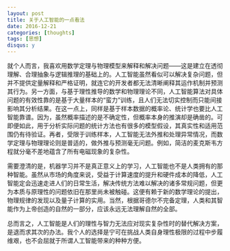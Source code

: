 ```yaml
---
layout: post
title: 关于人工智能的一点看法
date: 2016-12-21
categories: [thoughts]
tags: [思想]
disqus: y
---
```


就个人而言，我喜欢用数学定理与物理模型来解释和解决问题——这是建立在透彻理解、合理抽象与逻辑推理的基础上的。人工智能虽然看似可以解决复杂问题，但并不提供定量解释和严格证明，就连它的开发者都无法清晰阐释其运作机制并预测其行为。另一方面，与基于理性推导的数学和物理理论不同，人工智能算法对具体问题的有效性靠的是基于大量样本的“蛮力”训练，且人们无法切实控制而只能间接影响其分析结果。在这一点上，同样是基于样本数据的概率论、统计学也要比人工智能靠谱。因为，虽然概率描述的是不确定性，但概率本身的推演却是确凿的。可即便如此，用于分析实际问题的统计方法也有很多的模型假设，其真实性和适用范围仍有待验证。再者，受限于训练样本，人工智能无法外推和处理异常情况，而数学定理与物理理论则是普适的，做外推与预测毫无问题。例如，简洁的麦克斯韦方程就分毫不差地蕴含了所有电磁现象的复杂性。

需要澄清的是，机器学习并不是真正意义上的学习，人工智能也不是人类拥有的那种智能。虽然从市场的角度来说，受益于计算速度的提升和硬件成本的降低，人工智能定会迅速走进人们的日常生活，解决传统方法难以解决的诸多常规问题，但更为本质与原理性的问题依旧在那里尚未被触碰。这便有赖于新的数学理论的提出，物理规律的发现以及量子计算的实用。当然，根据哥德尔不完备定理，人类和其智能作为上帝创造的自然的一部分，应该永远无法理解自然的全部。

总而言之，人工智能是人们的理性与智力无法应对现实复杂性时的替代解决方案，是退而求其次的办法。我个人的选择是宁可在挑战人类自身理性极限的过程中步履维艰，也不会屈就于所谓人工智能带来的种种方便。
